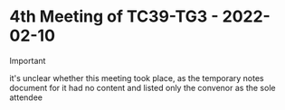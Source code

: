 # 4th Meeting of TC39-TG3 - 2022-02-10

> [!IMPORTANT]
> it's unclear whether this meeting took place, as the temporary notes document for it had no content and listed only the convenor as the sole attendee
